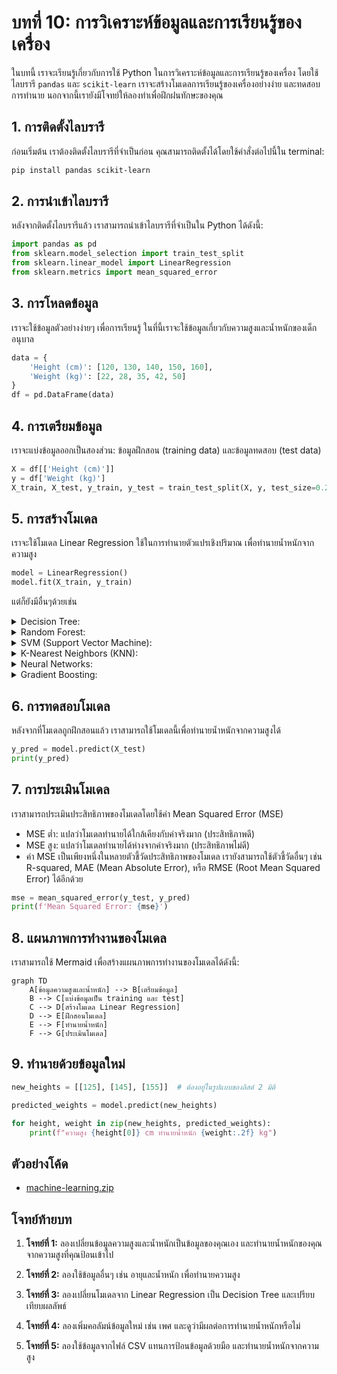 <!-- toc -->

# บทที่ 10: การวิเคราะห์ข้อมูลและการเรียนรู้ของเครื่อง

ในบทนี้ เราจะเรียนรู้เกี่ยวกับการใช้ Python ในการวิเคราะห์ข้อมูลและการเรียนรู้ของเครื่อง โดยใช้ไลบรารี `pandas` และ `scikit-learn` เราจะสร้างโมเดลการเรียนรู้ของเครื่องอย่างง่าย และทดสอบการทำนาย นอกจากนี้เรายังมีโจทย์ให้ลองทำเพื่อฝึกฝนทักษะของคุณ

## 1. การติดตั้งไลบรารี

ก่อนเริ่มต้น เราต้องติดตั้งไลบรารีที่จำเป็นก่อน คุณสามารถติดตั้งได้โดยใช้คำสั่งต่อไปนี้ใน terminal:

```bash
pip install pandas scikit-learn
```

## 2. การนำเข้าไลบรารี

หลังจากติดตั้งไลบรารีแล้ว เราสามารถนำเข้าไลบรารีที่จำเป็นใน Python ได้ดังนี้:

```python
import pandas as pd
from sklearn.model_selection import train_test_split
from sklearn.linear_model import LinearRegression
from sklearn.metrics import mean_squared_error
```

## 3. การโหลดข้อมูล

เราจะใช้ข้อมูลตัวอย่างง่ายๆ เพื่อการเรียนรู้ ในที่นี้เราจะใช้ข้อมูลเกี่ยวกับความสูงและน้ำหนักของเด็กอนุบาล

```python
data = {
    'Height (cm)': [120, 130, 140, 150, 160],
    'Weight (kg)': [22, 28, 35, 42, 50]
}
df = pd.DataFrame(data)
```

## 4. การเตรียมข้อมูล

เราจะแบ่งข้อมูลออกเป็นสองส่วน: ข้อมูลฝึกสอน (training data) และข้อมูลทดสอบ (test data)

```python
X = df[['Height (cm)']]
y = df['Weight (kg)']
X_train, X_test, y_train, y_test = train_test_split(X, y, test_size=0.2, random_state=42)
```

## 5. การสร้างโมเดล

เราจะใช้โมเดล Linear Regression ใช้ในการทำนายตัวแปรเชิงปริมาณ เพื่อทำนายน้ำหนักจากความสูง

```python
model = LinearRegression()
model.fit(X_train, y_train)
```

แต่ก็ยังมีอื่นๆด้วยเช่น

<details>
  <summary>Decision Tree:</summary>

- Decision Tree เป็นโมเดลที่ใช้การแบ่งข้อมูลออกเป็นส่วนๆ ตามเงื่อนไขของฟีเจอร์ต่างๆ เหมาะสำหรับปัญหาทั้งการจำแนกประเภท (Classification) และการทำนายค่า (Regression) ใช้ในการตัดสินใจในงานธุรกิจหรือการประเมินคุณสมบัติ เช่น การเลือกสินค้าหรือการคัดกรองลูกค้าที่มีแนวโน้มในการซื้อ

```python
from sklearn.tree import DecisionTreeRegressor

# สร้างโมเดล Decision Tree
tree_model = DecisionTreeRegressor()
tree_model.fit(X_train, y_train)

# ทำนาย
y_pred = tree_model.predict(X_test)
```

</details>

<details>
  <summary>Random Forest:</summary>

- Random Forest เป็นโมเดลที่รวม Decision Tree หลายๆ ต้นเข้าด้วยกัน เพื่อลดโอกาส Overfitting และเพิ่มความแม่นยำ ใช้ในงานที่ต้องการลดความผิดพลาดจากการตัดสินใจเพียงครั้งเดียว เช่น การคาดการณ์ผลการเลือกตั้งหรือการทำนายโรคจากอาการต่างๆ

```python
from sklearn.ensemble import RandomForestRegressor

# สร้างโมเดล Random Forest
forest_model = RandomForestRegressor(n_estimators=100)  # n_estimators คือจำนวนต้นไม้
forest_model.fit(X_train, y_train)

# ทำนาย
y_pred = forest_model.predict(X_test)
```

</details>

<details>
  <summary>SVM (Support Vector Machine):</summary>

- SVM เป็นโมเดลที่ใช้สำหรับการจำแนกประเภท (Classification) และการทำนายค่า (Regression) โดยการหาขอบเขตที่เหมาะสมที่สุดเพื่อแยกข้อมูลออกจากกัน ใช้ในการจำแนกประเภท เช่น การจำแนกอีเมลเป็นสแปมหรือไม่สแปม หรือการตรวจจับวัตถุในภาพ

```python
from sklearn.svm import SVR

# สร้างโมเดล SVM
svm_model = SVR(kernel='linear')  # kernel สามารถเป็น 'linear', 'rbf', 'poly' ได้
svm_model.fit(X_train, y_train)

# ทำนาย
y_pred = svm_model.predict(X_test)
```

</details>
<details>
  <summary>K-Nearest Neighbors (KNN):</summary>

- KNN เป็นโมเดลที่ใช้หลักการ "เพื่อนบ้านใกล้ที่สุด" โดยการทำนายค่าจากค่าเฉลี่ยของจุดข้อมูลที่ใกล้เคียงที่สุด ใช้ในการจำแนกประเภทหรือทำนายค่าตัวแปร เช่น การทำนายผลการศึกษา หรือแนะนำสินค้าตามความชอบของลูกค้า

```python
from sklearn.neighbors import KNeighborsRegressor

# สร้างโมเดล KNN
knn_model = KNeighborsRegressor(n_neighbors=5)  # n_neighbors คือจำนวนเพื่อนบ้าน
knn_model.fit(X_train, y_train)

# ทำนาย
y_pred = knn_model.predict(X_test)
```

</details>
<details>
  <summary>Neural Networks:</summary>

- Neural Networks เป็นโมเดลที่เลียนแบบการทำงานของสมองมนุษย์ โดยใช้เลเยอร์ของโหนด (Neurons) หลายชั้น เหมาะสำหรับปัญหาที่ซับซ้อน ใช้ในงานที่ซับซ้อน เช่น การจดจำใบหน้า, การแปลภาษาอัตโนมัติ

```python
from sklearn.neural_network import MLPRegressor

# สร้างโมเดล Neural Network
nn_model = MLPRegressor(hidden_layer_sizes=(10, 10), max_iter=1000)  # hidden_layer_sizes คือจำนวนโหนดในแต่ละเลเยอร์
nn_model.fit(X_train, y_train)

# ทำนาย
y_pred = nn_model.predict(X_test)
```

</details>
<details>
  <summary>Gradient Boosting:</summary>

- Gradient Boosting เป็นโมเดลที่รวม Decision Tree หลายๆ ต้นเข้าด้วยกัน โดยการปรับปรุงความผิดพลาดทีละขั้นตอน ใช้ในการปรับปรุงโมเดลที่มีความแม่นยำน้อย เช่น การคาดการณ์พฤติกรรมของลูกค้าหรือการประเมินความเสี่ยงทางการเงิน

```python
from sklearn.ensemble import GradientBoostingRegressor

# สร้างโมเดล Gradient Boosting
gb_model = GradientBoostingRegressor(n_estimators=100, learning_rate=0.1)
gb_model.fit(X_train, y_train)

# ทำนาย
y_pred = gb_model.predict(X_test)
```

</details>

## 6. การทดสอบโมเดล

หลังจากที่โมเดลถูกฝึกสอนแล้ว เราสามารถใช้โมเดลนี้เพื่อทำนายน้ำหนักจากความสูงได้

```python
y_pred = model.predict(X_test)
print(y_pred)
```

## 7. การประเมินโมเดล

เราสามารถประเมินประสิทธิภาพของโมเดลโดยใช้ค่า Mean Squared Error (MSE)

- MSE ต่ำ: แปลว่าโมเดลทำนายได้ใกล้เคียงกับค่าจริงมาก (ประสิทธิภาพดี)
- MSE สูง: แปลว่าโมเดลทำนายได้ห่างจากค่าจริงมาก (ประสิทธิภาพไม่ดี)
- ค่า MSE เป็นเพียงหนึ่งในหลายตัวชี้วัดประสิทธิภาพของโมเดล เรายังสามารถใช้ตัวชี้วัดอื่นๆ เช่น R-squared, MAE (Mean Absolute Error), หรือ RMSE (Root Mean Squared Error) ได้อีกด้วย

```python
mse = mean_squared_error(y_test, y_pred)
print(f'Mean Squared Error: {mse}')
```

## 8. แผนภาพการทำงานของโมเดล

เราสามารถใช้ Mermaid เพื่อสร้างแผนภาพการทำงานของโมเดลได้ดังนี้:

```mermaid
graph TD
    A[ข้อมูลความสูงและน้ำหนัก] --> B[เตรียมข้อมูล]
    B --> C[แบ่งข้อมูลเป็น training และ test]
    C --> D[สร้างโมเดล Linear Regression]
    D --> E[ฝึกสอนโมเดล]
    E --> F[ทำนายน้ำหนัก]
    F --> G[ประเมินโมเดล]
```

## 9. ทำนายด้วยข้อมูลใหม่

```python
new_heights = [[125], [145], [155]]  # ต้องอยู่ในรูปแบบของลิสต์ 2 มิติ

predicted_weights = model.predict(new_heights)

for height, weight in zip(new_heights, predicted_weights):
    print(f"ความสูง {height[0]} cm ทำนายน้ำหนัก {weight:.2f} kg")
```

## ตัวอย่างโค้ด

- [machine-learning.zip](assets/machine-learning.zip)

## **โจทย์ท้ายบท**

1. **โจทย์ที่ 1:** ลองเปลี่ยนข้อมูลความสูงและน้ำหนักเป็นข้อมูลของคุณเอง และทำนายน้ำหนักของคุณจากความสูงที่คุณป้อนเข้าไป

2. **โจทย์ที่ 2:** ลองใช้ข้อมูลอื่นๆ เช่น อายุและน้ำหนัก เพื่อทำนายความสูง

3. **โจทย์ที่ 3:** ลองเปลี่ยนโมเดลจาก Linear Regression เป็น Decision Tree และเปรียบเทียบผลลัพธ์

4. **โจทย์ที่ 4:** ลองเพิ่มคอลัมน์ข้อมูลใหม่ เช่น เพศ และดูว่ามีผลต่อการทำนายน้ำหนักหรือไม่

5. **โจทย์ที่ 5:** ลองใช้ข้อมูลจากไฟล์ CSV แทนการป้อนข้อมูลด้วยมือ และทำนายน้ำหนักจากความสูง
